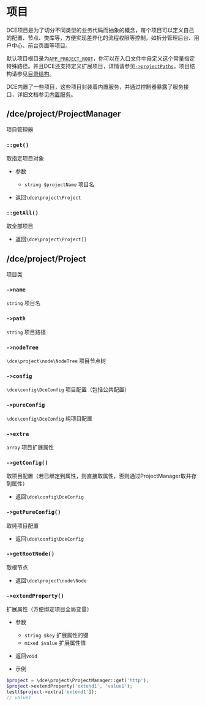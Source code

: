 # 项目

DCE项目是为了切分不同类型的业务代码而抽象的概念，每个项目可以定义自己的配置、节点、类库等，方便实现差异化的流程权限等控制，如拆分管理后台、用户中心、前台页面等项目。

默认项目根目录为[`APP_PROJECT_ROOT`](/base/#app-project-root)，你可以在入口文件中自定义这个常量指定特殊路径。并且DCE还支持定义扩展项目，详情请参见[`->projectPaths`](/config/dce-config.md#projectpaths)。项目结构请参见[目录结构](/design/#目录结构)。

DCE内置了一些项目，这些项目封装着内置服务，并通过控制器暴露了服务接口，详细文档参见[内置服务](/server/)。


## /dce/project/ProjectManager
项目管理器


### `::get()`
取指定项目对象

- 参数
  - `string $projectName` 项目名

- 返回`\dce\project\Project`


### `::getAll()`
取全部项目

- 返回`\dce\project\Project[]`


## /dce/project/Project
项目类


### `->name`
`string` 项目名

### `->path`
`string` 项目路径

### `->nodeTree`
`\dce\project\node\NodeTree` 项目节点树

### `->config`
`\dce\config\DceConfig` 项目配置（包括公共配置）

### `->pureConfig`
`\dce\config\DceConfig` 纯项目配置

### `->extra`
`array` 项目扩展属性


### `->getConfig()`
取项目配置（若已绑定到属性，则直接取属性，否则通过ProjectManager取并存到属性）

- 返回`\dce\config\DceConfig`


### `->getPureConfig()`
取纯项目配置

- 返回`\dce\config\DceConfig`


### `->getRootNode()`
取根节点

- 返回`\dce\project\node\Node`


### `->extendProperty()`
扩展属性（方便绑定项目全局变量）

- 参数
  - `string $key` 扩展属性的键
  - `mixed $value` 扩展属性值

- 返回`void`

- 示例
```php
$project = \dce\project\ProjectManager::get('http');
$project->extendProperty('extend1', 'value1');
test($project->extra['extend1']);
// value1
```